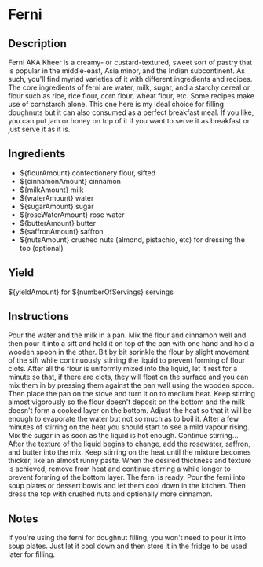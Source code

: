 # Ferni

## Description
Ferni AKA Kheer is a creamy- or custard-textured, sweet sort of pastry that is popular in the middle-east, Asia minor, and the Indian subcontinent. As such, you'll find myriad varieties of it with different ingredients and recipes. The core ingredients of ferni are water, milk, sugar, and a starchy cereal or flour such as rice, rice flour, corn flour, wheat flour, etc. Some recipes make use of cornstarch alone. This one here is my ideal choice for filling doughnuts but it can also consumed as a perfect breakfast meal. If you like, you can put jam or honey on top of it if you want to serve it as breakfast or just serve it as it is.

## Ingredients
- ${flourAmount} confectionery flour, sifted
- ${cinnamonAmount} cinnamon
- ${milkAmount} milk
- ${waterAmount} water
- ${sugarAmount} sugar
- ${roseWaterAmount} rose water
- ${butterAmount} butter
- ${saffronAmount} saffron
- ${nutsAmount} crushed nuts (almond, pistachio, etc) for dressing the top (optional)

## Yield
${yieldAmount} for ${numberOfServings} servings

## Instructions
Pour the water and the milk in a pan. Mix the flour and cinnamon well and then pour it into a sift and hold it on top of the pan with one hand and hold a wooden spoon in the other. Bit by bit sprinkle the flour by slight movement of the sift while continuously stirring the liquid to prevent forming of flour clots. After all the flour is uniformly mixed into the liquid, let it rest for a minute so that, if there are clots, they will float on the surface and you can mix them in by pressing them against the pan wall using the wooden spoon. Then place the pan on the stove and turn it on to medium heat. Keep stirring almost vigorously so the flour doesn't deposit on the bottom and the milk doesn't form a cooked layer on the bottom. Adjust the heat so that it will be enough to evaporate the water but not so much as to boil it. After a few minutes of stirring on the heat you should start to see a mild vapour rising. Mix the sugar in as soon as the liquid is hot enough. Continue stirring... After the texture of the liquid begins to change, add the rosewater, saffron, and butter into the mix. Keep stirring on the heat until the mixture becomes thicker, like an almost runny paste. When the desired thickness and texture is achieved, remove from heat and continue stirring a while longer to prevent forming of the bottom layer. The ferni is ready. Pour the ferni into soup plates or dessert bowls and let them cool down in the kitchen. Then dress the top with crushed nuts and optionally more cinnamon.

## Notes
If you're using the ferni for doughnut filling, you won't need to pour it into soup plates. Just let it cool down and then store it in the fridge to be used later for filling.
